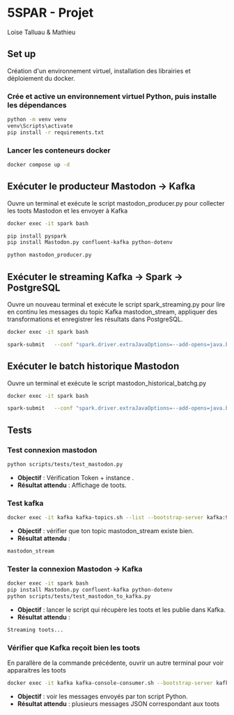 
# 5SPAR - Projet
Loise Talluau & Mathieu

## Set up
Création d'un environnement virtuel, installation des librairies et déploiement du docker.

### Crée et active un environnement virtuel Python, puis installe les dépendances 
```bash
python -m venv venv
venv\Scripts\activate
pip install -r requirements.txt
```

### Lancer les conteneurs docker
```bash
docker compose up -d
```
## Exécuter le producteur Mastodon → Kafka
Ouvre un terminal et exécute le script mastodon_producer.py pour collecter les toots Mastodon et les envoyer à Kafka
```bash
docker exec -it spark bash

pip install pyspark
pip install Mastodon.py confluent-kafka python-dotenv

python mastodon_producer.py
```

## Exécuter le streaming Kafka → Spark → PostgreSQL
Ouvre un nouveau terminal et exécute le script spark_streaming.py pour lire en continu les messages du topic Kafka mastodon_stream, appliquer des transformations et enregistrer les résultats dans PostgreSQL.
```bash
docker exec -it spark bash

spark-submit   --conf "spark.driver.extraJavaOptions=--add-opens=java.base/javax.security.auth=ALL-UNNAMED"   --packages org.apache.spark:spark-sql-kafka-0-10_2.12:3.5.1,org.postgresql:postgresql:42.6.0   /home/jovyan/scripts/spark_streaming.py
```
## Exécuter le batch historique Mastodon
Ouvre un terminal et exécute le script mastodon_historical_batchg.py
```bash
docker exec -it spark bash

spark-submit   --conf "spark.driver.extraJavaOptions=--add-opens=java.base/javax.security.auth=ALL-UNNAMED"   --packages org.apache.spark:spark-sql-kafka-0-10_2.12:3.5.1,org.postgresql:postgresql:42.6.0   /home/jovyan/scripts/mastodon_historical_batch.py
```

## Tests 
### Test connexion mastodon
```bash
python scripts/tests/test_mastodon.py
```

- **Objectif** : Vérification Token + instance .
- **Résultat attendu** : Affichage de toots.

### Test kafka
```bash
docker exec -it kafka kafka-topics.sh --list --bootstrap-server kafka:9092
```

- **Objectif** : vérifier que ton topic mastodon_stream existe bien.
- **Résultat attendu** :
```bash
mastodon_stream
```
 
### Tester la connexion Mastodon → Kafka
```bash
docker exec -it spark bash
pip install Mastodon.py confluent-kafka python-dotenv
python scripts/tests/test_mastodon_to_kafka.py   
```
- **Objectif** : lancer le script qui récupère les toots et les publie dans Kafka.
- **Résultat attendu** : 
```bash
Streaming toots...
```

### Vérifier que Kafka reçoit bien les toots
En parallère de la commande précédente, ouvrir un autre terminal pour voir apparaitres les toots
```bash
docker exec -it kafka kafka-console-consumer.sh --bootstrap-server kafka:9092 --topic mastodon_stream --from-beginning --max-messages 5
```

- **Objectif** : voir les messages envoyés par ton script Python.
- **Résultat attendu** : plusieurs messages JSON correspondant aux toots